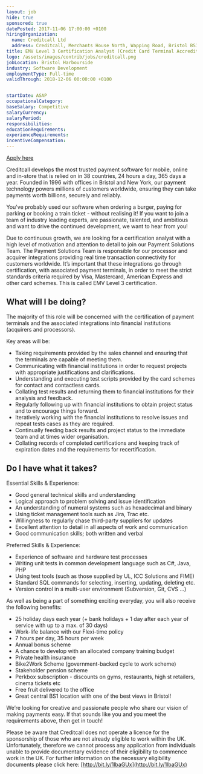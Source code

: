 ```yaml
---
layout: job
hide: true
sponsored: true
datePosted: 2017-11-06 17:00:00 +0100
hiringOrganization:
  name: Creditcall Ltd
  address: Creditcall, Merchants House North, Wapping Road, Bristol BS1 4RW
title: EMV Level 3 Certification Analyst (Credit Card Terminal Accreditation/Testing)
logo: /assets/images/contrib/jobs/creditcall.png
jobLocation: Bristol Harbourside
industry: Software Development
employmentType: Full-time
validThrough: 2018-12-06 00:00:00 +0100


startDate: ASAP
occupationalCategory:
baseSalary: Competitive
salaryCurrency:
salaryPeriod:
responsibilities:
educationRequirements:
experienceRequirements:
incentiveCompensation:
---
```



<a class="btn btn--dark" href="https://creditcall.workable.com/j/CD5C7F8252">
    Apply here
</a>

Creditcall develops the most trusted payment software for mobile, online and in-store that is relied on in 38 countries, 24 hours a day, 365 days a year. Founded in 1996 with offices in Bristol and New York, our payment technology powers millions of customers worldwide, ensuring they can take payments worth billions, securely and reliably.

You've probably used our software when ordering a burger, paying for parking or booking a train ticket - without realising it! If you want to join a team of industry leading experts, are passionate, talented, and ambitious and want to drive the continued development, we want to hear from you!

Due to continuous growth, we are looking for a certification analyst with a high level of motivation and attention to detail to join our Payment Solutions Team. The Payment Solutions Team is responsible for our processor and acquirer integrations providing real time transaction connectivity for customers worldwide. It’s important that these integrations go through certification, with associated payment terminals, in order to meet the strict standards criteria required by Visa, Mastercard, American Express and other card schemes. This is called EMV Level 3 certification.

## What will I be doing?

The majority of this role will be concerned with the certification of payment terminals and the associated integrations into financial institutions (acquirers and processors).

Key areas will be:

- Taking requirements provided by the sales channel and ensuring that the terminals are capable of meeting them.
- Communicating with financial institutions in order to request projects with appropriate justifications and clarifications.
- Understanding and executing test scripts provided by the card schemes for contact and contactless cards.
- Collating test results and returning them to financial institutions for their analysis and feedback.
- Regularly following up with financial institutions to obtain project status and to encourage things forward.
- Iteratively working with the financial institutions to resolve issues and repeat tests cases as they are required.
- Continually feeding back results and project status to the immediate team and at times wider organisation.
- Collating records of completed certifications and keeping track of expiration dates and the requirements for recertification.

## Do I have what it takes?

Essential Skills & Experience:

- Good general technical skills and understanding
- Logical approach to problem solving and issue identification
- An understanding of numeral systems such as hexadecimal and binary
- Using ticket management tools such as Jira, Trac etc.
- Willingness to regularly chase third-party suppliers for updates
- Excellent attention to detail in all aspects of work and communication
- Good communication skills; both written and verbal

Preferred Skills & Experience:

- Experience of software and hardware test processes
- Writing unit tests in common development language such as C#, Java, PHP
- Using test tools (such as those supplied by UL, ICC Solutions and FIME)
- Standard SQL commands for selecting, inserting, updating, deleting etc.
- Version control in a multi-user environment (Subversion, Git, CVS ...)

As well as being a part of something exciting everyday, you will also receive the following benefits:

- 25 holiday days each year (+ bank holidays + 1 day after each year of service with up to a max. of 30 days)
- Work-life balance with our Flexi-time policy
- 7 hours per day, 35 hours per week
- Annual bonus scheme
- A chance to develop with an allocated company training budget
- Private health insurance
- Bike2Work Scheme (government-backed cycle to work scheme)
- Stakeholder pension scheme
- Perkbox subscription - discounts on gyms, restaurants, high st retailers, cinema tickets etc
- Free fruit delivered to the office
- Great central BS1 location with one of the best views in Bristol!

We’re looking for creative and passionate people who share our vision of making payments easy. If that sounds like you and you meet the requirements above, then get in touch!

Please be aware that Creditcall does not operate a licence for the sponsorship of those who are not already eligible to work within the UK. Unfortunately, therefore we cannot process any application from individuals unable to provide documentary evidence of their eligibility to commence work in the UK. For further information on the necessary eligibility documents please click here: [http://bit.ly/1lbaGUx](http://bit.ly/1lbaGUx)
